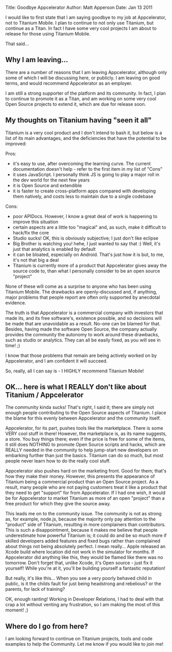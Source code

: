 Title: Goodbye Appcelerator
Author: Matt Apperson
Date: Jan 13 2011

I would like to first state that I am saying goodbye to my job at Appcelerator, not to Titanium Mobile. I plan to continue to not only use Titanium, but continue as a Titan. In fact I have some very cool projects I am about to release for those using Titanium Mobile.

That said...

## Why I am leaving...

There are a number of reasons that I am leaving Appcelerator, although only some of which I will be discussing here, or publicly. I am leaving on good terms, and would recommend Appcelerator as an employer.

I am still a strong supporter of the platform and its community. In fact, I plan to continue to promote it as a Titan, and am working on some very cool Open Source projects to extend it, which are due for release soon.

## My thoughts on Titanium having "seen it all"

Titanium is a very cool product and I don't intend to bash it, but below is a list of its main advantages, and the deficiencies that have the potential to be improved:

Pros:
- it's easy to use, after overcoming the learning curve. The current documentation doesn't help - refer to the first item in my list of "Cons"
- it uses JavaScript. I personally think JS is going to play a major roll in the dev world for the next few years
- it is Open Source and extendible
- it is faster to create cross-platform apps compared with developing them natively, and costs less to maintain due to a single codebase

Cons:
- poor APIDocs. However, I know a great deal of work is happening to improve this situation
- certain aspects are a little too "magical" and, as such, make it difficult to hack/fix the core
- Studio sucks! OK, this is obviously subjective; I just don't like eclipse
- Big Brother is watching you! hehe, I just wanted to say that :) Well, it's just that analytics is enabled by default
- it can be bloated, especially on Android. That's just how it is but, to me, it's not that big a deal
- Titanium is currently more of a product that Appcelerator gives away the source code to, than what I personally consider to be an open source "project"

None of these will come as a surprise to anyone who has been using Titanium Mobile. The drawbacks are openly-discussed and, if anything, major problems that people report are often only supported by anecdotal evidence.

The truth is that Appcelerator is a commercial company with investors that made its, and its free software's, existence possible, and so decisions will be made that are unavoidable as a result. No-one can be blamed for that. Besides, having made the software Open Source, the company actually provides the community the autonomy to work around these drawbacks, such as studio or analytics. They can all be easily fixed, as you will see in time! ;)

I know that those problems that remain are being actively worked on by Appcelerator, and I am confident it will succeed.

So, really, all I can say is - I HIGHLY recommend Titanium Mobile!

## OK... here is what I REALLY don't like about Titanium / Appcelerator

The community kinda sucks! That's right, I said it; there are simply not enough people contributing to the Open Source aspects of Titanium. I place the blame for this evenly between Appcelerator and the community itself.

Appcelerator, for its part, pushes tools like the marketplace. There is some VERY cool stuff in there! However, the marketplace is,  as its name suggests, a store. You buy things there; even if the price is free for some of the items, it still does NOTHING to promote Open Source scripts and hacks, which are REALLY needed in the community to help jump-start new developers on embarking further than just the basics. Titanium can do so much, but most people never learn how to do the really cool stuff.

Appcelerator also pushes hard on the marketing front. Good for them; that's how they make their money. However, this presents the appearance of Titanium being a commercial product than an Open Source project. As a result, many people who are not paying customers treat it like a product that they need to get "support" for from Appcelerator. If I had one wish, it would be for Appcelerator to market Titanium as more of an open "project" than a free product for which they give the source away.

This leads me on to the community issue. The community is not as strong as, for example, node.js, because the majority only pay attention to the "product" side of Titanium, resulting in more complainers than contributors. This is such a disappointment, because it makes me believe that people underestimate how powerful Titanium is; it could do and be so much more if skilled developers added features and fixed bugs rather than complained about things not being absolutely perfect. I mean really... Apple released an Xcode build where location did not work in the simulator for months. If Appcelerator did anything like this, they would be flamed like there was no tomorrow. Don't forget that, unlike Xcode, it's Open source - just fix it yourself! While you're at it, you'll be building yourself a fantastic reputation!

But really, it's like this... When you see a very poorly behaved child in public, is it the childs fault for just being headstrong and rebelious? or the parents, for lack of training?

OK, enough ranting! Working in Developer Relations, I had to deal with that crap a lot without venting any frustration, so I am making the most of this moment! ;)

## Where do I go from here?

I am looking forward to continue on Titanium projects, tools and code examples to help the Community. Let me know if you would like to join me!
